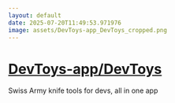 ```yaml
---
layout: default
date: 2025-07-20T11:49:53.971976
image: assets/DevToys-app_DevToys_cropped.png
---
```


# [DevToys-app/DevToys](https://github.com/DevToys-app/DevToys)

Swiss Army knife tools for devs, all in one app
